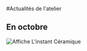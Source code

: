 #Actualités de l'atelier  

## En octobre  

<img src="/images/Affiche_L'instant_Céramique.pdf" class="image-stage" alt="Affiche L'instant Céramique">
